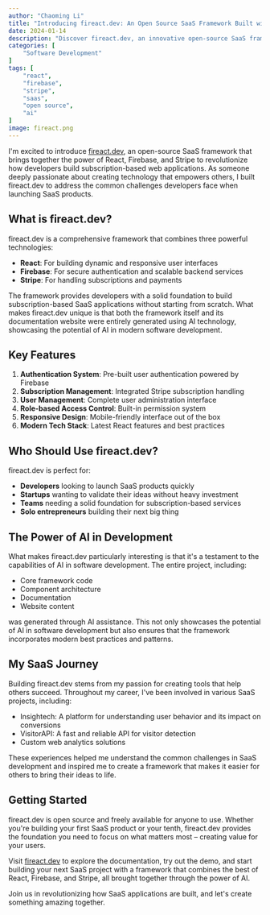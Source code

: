 ```yaml
---
author: "Chaoming Li"
title: "Introducing fireact.dev: An Open Source SaaS Framework Built with AI"
date: 2024-01-14
description: "Discover fireact.dev, an innovative open-source SaaS framework that combines Firebase and React to accelerate your SaaS development journey."
categories: [
    "Software Development"
]
tags: [
    "react",
    "firebase",
    "stripe",
    "saas",
    "open source",
    "ai"
]
image: fireact.png
---
```


I'm excited to introduce [fireact.dev](https://www.fireact.dev), an open-source SaaS framework that brings together the power of React, Firebase, and Stripe to revolutionize how developers build subscription-based web applications. As someone deeply passionate about creating technology that empowers others, I built fireact.dev to address the common challenges developers face when launching SaaS products.

## What is fireact.dev?

fireact.dev is a comprehensive framework that combines three powerful technologies:
- **React**: For building dynamic and responsive user interfaces
- **Firebase**: For secure authentication and scalable backend services
- **Stripe**: For handling subscriptions and payments

The framework provides developers with a solid foundation to build subscription-based SaaS applications without starting from scratch. What makes fireact.dev unique is that both the framework itself and its documentation website were entirely generated using AI technology, showcasing the potential of AI in modern software development.

## Key Features

1. **Authentication System**: Pre-built user authentication powered by Firebase
2. **Subscription Management**: Integrated Stripe subscription handling
3. **User Management**: Complete user administration interface
4. **Role-based Access Control**: Built-in permission system
5. **Responsive Design**: Mobile-friendly interface out of the box
6. **Modern Tech Stack**: Latest React features and best practices

## Who Should Use fireact.dev?

fireact.dev is perfect for:
- **Developers** looking to launch SaaS products quickly
- **Startups** wanting to validate their ideas without heavy investment
- **Teams** needing a solid foundation for subscription-based services
- **Solo entrepreneurs** building their next big thing

## The Power of AI in Development

What makes fireact.dev particularly interesting is that it's a testament to the capabilities of AI in software development. The entire project, including:
- Core framework code
- Component architecture
- Documentation
- Website content

was generated through AI assistance. This not only showcases the potential of AI in software development but also ensures that the framework incorporates modern best practices and patterns.

## My SaaS Journey

Building fireact.dev stems from my passion for creating tools that help others succeed. Throughout my career, I've been involved in various SaaS projects, including:
- Insightech: A platform for understanding user behavior and its impact on conversions
- VisitorAPI: A fast and reliable API for visitor detection
- Custom web analytics solutions

These experiences helped me understand the common challenges in SaaS development and inspired me to create a framework that makes it easier for others to bring their ideas to life.

## Getting Started

fireact.dev is open source and freely available for anyone to use. Whether you're building your first SaaS product or your tenth, fireact.dev provides the foundation you need to focus on what matters most – creating value for your users.

Visit [fireact.dev](https://www.fireact.dev) to explore the documentation, try out the demo, and start building your next SaaS project with a framework that combines the best of React, Firebase, and Stripe, all brought together through the power of AI.

Join us in revolutionizing how SaaS applications are built, and let's create something amazing together.
